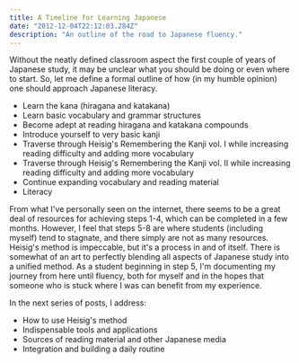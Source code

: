 ```yaml
---
title: A Timeline for Learning Japanese
date: "2012-12-04T22:12:03.284Z"
description: "An outline of the road to Japanese fluency."
---
```


Without the neatly defined classroom aspect the first couple of years of Japanese study, it may be unclear what you should be doing or even where to start. So, let me define a formal outline of how (in my humble opinion) one should approach Japanese literacy.

- Learn the kana (hiragana and katakana)
- Learn basic vocabulary and grammar structures
- Become adept at reading hiragana and katakana compounds
- Introduce yourself to very basic kanji
- Traverse through Heisig's Remembering the Kanji vol. I while increasing reading difficulty and adding more vocabulary
- Traverse through Heisig's Remembering the Kanji vol. II while increasing reading difficulty and adding more vocabulary
- Continue expanding vocabulary and reading material
- Literacy

From what I've personally seen on the internet, there seems to be a great deal of resources for achieving steps 1-4, which can be completed in a few months. However, I feel that steps 5-8 are where students (including myself) tend to stagnate, and there simply are not as many resources. Heisig's method is impeccable, but it's a process in and of itself. There is somewhat of an art to perfectly blending all aspects of Japanese study into a unified method. As a student beginning in step 5, I'm documenting my journey from here until fluency, both for myself and in the hopes that someone who is stuck where I was can benefit from my experience.

In the next series of posts, I address:

- How to use Heisig's method
- Indispensable tools and applications
- Sources of reading material and other Japanese media
- Integration and building a daily routine

